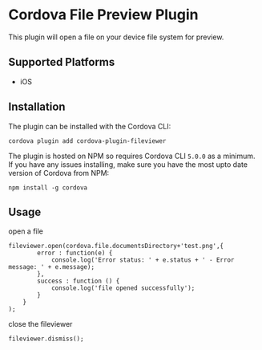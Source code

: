 # Cordova File Preview Plugin

This plugin will open a file on your device file system for preview.

## Supported Platforms

- iOS

## Installation

The plugin can be installed with the Cordova CLI:

```shell
cordova plugin add cordova-plugin-fileviewer
```

The plugin is hosted on NPM so requires Cordova CLI `5.0.0` as a minimum. If you have any issues installing, make sure you have the most upto date version of Cordova from NPM:

```shell
npm install -g cordova
```

## Usage

open a file 

```
fileviewer.open(cordova.file.documentsDirectory+'test.png',{ 
        error : function(e) { 
            console.log('Error status: ' + e.status + ' - Error message: ' + e.message);
        },
        success : function () {
            console.log('file opened successfully'); 				
        }
    }
);
```

close the fileviewer

```
fileviewer.dismiss();
```



